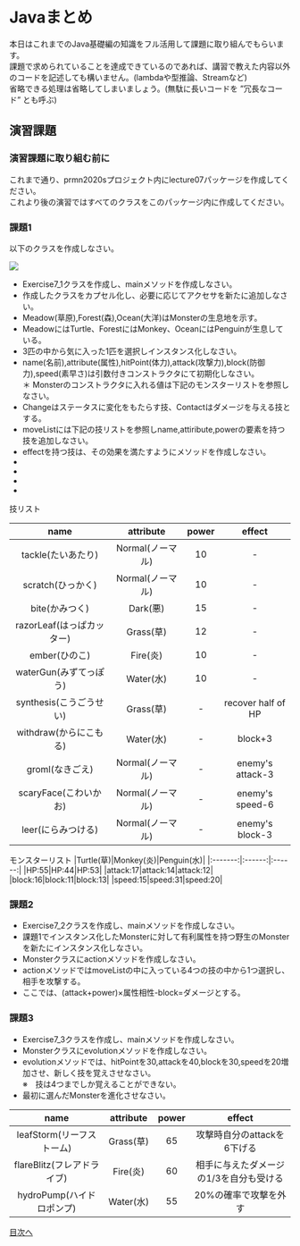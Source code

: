 # Javaまとめ

本日はこれまでのJava基礎編の知識をフル活用して課題に取り組んでもらいます。  
課題で求められていることを達成できているのであれば、講習で教えた内容以外のコードを記述しても構いません。(lambdaや型推論、Streamなど)  
省略できる処理は省略してしまいましょう。(無駄に長いコードを ”冗長なコード” とも呼ぶ)  


## 演習課題

### 演習課題に取り組む前に

これまで通り、prmn2020sプロジェクト内にlecture07パッケージを作成してください。  
これより後の演習ではすべてのクラスをこのパッケージ内に作成してください。  

### 課題1

以下のクラスを作成しなさい。

![](http://www.plantuml.com/plantuml/png/ZLBjQi904FpTUuh5Nug9jD1VGOgsK5geLF09phWaXybUk5ihz0Dyrxv8xox96SGV3KcOtGaxCvjRM9Q63tKbx5vH8usi8Q-ajKjcexO7njTSqqPz8jmAiT9a6GtClzETFb8ADokK3bqXdhL1orU8znmbnJwCxaO0EZMgA3drvMnsFuAL_a3807vFftYBq8o3daf91LusDR7CMVWhn81Uw4j0IhB6REDoKU4gsISyjqh5Qws8C_UqNyXytnNRIaTi6yHTXsjdu4rPplnhxkqy207JJdSyq4mk5PENjH-IBADEyjYh955Z8iHFdoOipsUP1ZIUdAbsuO5huP1iVrCWMpWalUV_xQVHHpGXj_UqGDgva_C7)

* Exercise7_1クラスを作成し、mainメソッドを作成しなさい。  
* 作成したクラスをカプセル化し、必要に応じてアクセサを新たに追加しなさい。  
* Meadow(草原),Forest(森),Ocean(大洋)はMonsterの生息地を示す。  
* MeadowにはTurtle、ForestにはMonkey、OceanにはPenguinが生息している。  
* 3匹の中から気に入った1匹を選択しインスタンス化しなさい。  
* name(名前),attribute(属性),hitPoint(体力),attack(攻撃力),block(防御力),speed(素早さ)は引数付きコンストラクタにて初期化しなさい。  
＊ Monsterのコンストラクタに入れる値は下記のモンスターリストを参照しなさい。  
* Changeはステータスに変化をもたらす技、Contactはダメージを与える技とする。  
* moveListには下記の技リストを参照しname,attiribute,powerの要素を持つ技を追加しなさい。  
* effectを持つ技は、その効果を満たすようにメソッドを作成しなさい。  
* 
* 
* 
* 

技リスト  

|name|attribute|power|effect|
|:-------:|:------:|:------:|:------:|
|tackle(たいあたり)|Normal(ノーマル)|10|-|
|scratch(ひっかく)|Normal(ノーマル)|10|-|
|bite(かみつく)|Dark(悪)|15|-|
|razorLeaf(はっぱカッター)|Grass(草)|12|-|
|ember(ひのこ)|Fire(炎)|10|-|
|waterGun(みずてっぽう)|Water(水)|10|-|
|synthesis(こうごうせい)|Grass(草)|-|recover half of HP|
|withdraw(からにこもる)|Water(水)|-|block+3|
|groml(なきごえ)|Normal(ノーマル)|-|enemy's attack-3|
|scaryFace(こわいかお)|Normal(ノーマル)|-|enemy's speed-6|
|leer(にらみつける)|Normal(ノーマル)|-|enemy's block-3|

モンスターリスト
|Turtle(草)|Monkey(炎)|Penguin(水)|
|:-------:|:------:|:------:|
|HP:55|HP:44|HP:53|
|attack:17|attack:14|attack:12|
|block:16|block:11|block:13|
|speed:15|speed:31|speed:20|
  
  
### 課題2

* Exercise7_2クラスを作成し、mainメソッドを作成しなさい。  
* 課題1でインスタンス化したMonsterに対して有利属性を持つ野生のMonsterを新たにインスタンス化しなさい。  
* Monsterクラスにactionメソッドを作成しなさい。  
* actionメソッドではmoveListの中に入っている4つの技の中から1つ選択し、相手を攻撃する。  
* ここでは、(attack+power)×属性相性-block=ダメージとする。  
  
  
### 課題3

* Exercise7_3クラスを作成し、mainメソッドを作成しなさい。  
* Monsterクラスにevolutionメソッドを作成しなさい。  
* evolutionメソッドでは、hitPointを30,attackを40,blockを30,speedを20増加させ、新しく技を覚えさせなさい。  
※　技は4つまでしか覚えることができない。
* 最初に選んだMonsterを進化させなさい。  

|name|attribute|power|effect|
|:-------:|:------:|:------:|:------:|
|leafStorm(リーフストーム)|Grass(草)|65|攻撃時自分のattackを6下げる|
|flareBlitz(フレアドライブ)|Fire(炎)|60|相手に与えたダメージの1/3を自分も受ける|
|hydroPump(ハイドロポンプ)|Water(水)|55|20%の確率で攻撃を外す|


[目次へ](../README.md)
